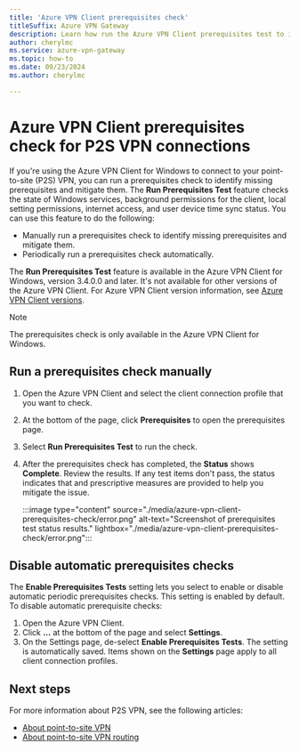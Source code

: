 ```yaml
---
title: 'Azure VPN Client prerequisites check'
titleSuffix: Azure VPN Gateway
description: Learn how run the Azure VPN Client prerequisites test to identify missing prerequisites and mitigate them.
author: cherylmc
ms.service: azure-vpn-gateway
ms.topic: how-to
ms.date: 09/23/2024
ms.author: cherylmc

---
```

# Azure VPN Client prerequisites check for P2S VPN connections

If you're using the Azure VPN Client for Windows to connect to your point-to-site (P2S) VPN, you can run a prerequisites check to identify missing prerequisites and mitigate them. The **Run Prerequisites Test** feature checks the state of Windows services, background permissions for the client, local setting permissions, internet access, and user device time sync status. You can use this feature to do the following:

* Manually run a prerequisites check to identify missing prerequisites and mitigate them.
* Periodically run a prerequisites check automatically.

The **Run Prerequisites Test** feature is available in the Azure VPN Client for Windows, version 3.4.0.0 and later. It's not available for other versions of the Azure VPN Client. For Azure VPN Client version information, see [Azure VPN Client versions](azure-vpn-client-versions.md).

> [!NOTE]
> The prerequisites check is only available in the Azure VPN Client for Windows.

## Run a prerequisites check manually

1. Open the Azure VPN Client and select the client connection profile that you want to check.
1. At the bottom of the page, click **Prerequisites** to open the prerequisites page.
1. Select **Run Prerequisites Test** to run the check.
1. After the prerequisites check has completed, the **Status** shows **Complete**. Review the results. If any test items don't pass, the status indicates that and prescriptive measures are provided to help you mitigate the issue.

    :::image type="content" source="./media/azure-vpn-client-prerequisites-check/error.png" alt-text="Screenshot of prerequisites test status results." lightbox="./media/azure-vpn-client-prerequisites-check/error.png":::

## Disable automatic prerequisites checks

The **Enable Prerequisites Tests** setting lets you select to enable or disable automatic periodic prerequisites checks. This setting is enabled by default. To disable automatic prerequisite checks:

1. Open the Azure VPN Client.
1. Click **...** at the bottom of the page and select **Settings**.
1. On the Settings page, de-select **Enable Prerequisites Tests**. The setting is automatically saved. Items shown on the **Settings** page apply to all client connection profiles.

## Next steps

For more information about P2S VPN, see the following articles:

* [About point-to-site VPN](point-to-site-about.md)
* [About point-to-site VPN routing](vpn-gateway-about-point-to-site-routing.md)
